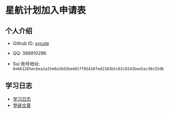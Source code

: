 # 星航计划加入申请表

## 个人介绍

- Github ID: [sycute](https://github.com/sycute)

- QQ: 398910296

- Sui 账号地址: `0x661265ecbea1a25e0a36d2bedd1ff05418fed2183b5c62c0243bee5ac30c52d6`

## 学习日志

- [学习日志](journal.md)
- [登链文章](https://learnblockchain.cn/people/18893)
